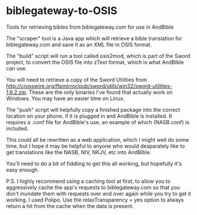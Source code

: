 biblegateway-to-OSIS
====================

Tools for retrieving bibles from biblegateway.com for use in AndBible

The "scraper" tool is a Java app which will retrieve a bible translation for biblegateway.com and save it as an XML file
in OSIS format.

The "build" script will run a tool called osis2mod, which is part of the Sword project, to convert the OSIS file into 
zText format, which is what AndBible can use.

You will need to retrieve a copy of the Sword Utilities from 
http://crosswire.org/ftpmirror/pub/sword/utils/win32/sword-utilities-1.6.2.zip. These are the only binaries I've found 
that actually work on Windows. You may have an easier time on Linux.

The "push" script will helpfully copy a finished package into the correct location on your phone, if it is plugged in 
and AndBible is installed. It requires a <translation name>.conf file for AndBible's use, an example of which (NASB.conf) is included.

This could all be rewritten as a web application, which I might well do some time, but I hope it may be helpful to anyone 
who would desparately like to get translations like the NASB, NIV, NKJV, etc into AndBible.

You'll need to do a bit of fiddling to get this all working, but hopefully it's easy enough.

P.S. I highly recommend using a caching tool at first, to allow you to aggressively cache the app's requests to biblegateway.com so that you don't inundate them with requests over and over again while you try to get it working. I used Polipo. Use the relaxTransparency = yes option to always return a hit from the cache when the data is present.
